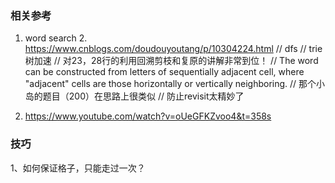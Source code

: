 


### 相关参考
1. word search 2. https://www.cnblogs.com/doudouyoutang/p/10304224.html
    // dfs 
    // trie 树加速
    // 对23，28行的利用回溯剪枝和复原的讲解非常到位！ 
    // The word can be constructed from letters of sequentially adjacent cell, where "adjacent" cells are those horizontally or vertically neighboring. 
    // 那个小岛的题目（200）在思路上很类似
    // 防止revisit太精妙了 
    
2. https://www.youtube.com/watch?v=oUeGFKZvoo4&t=358s
    
### 技巧
1、如何保证格子，只能走过一次？
